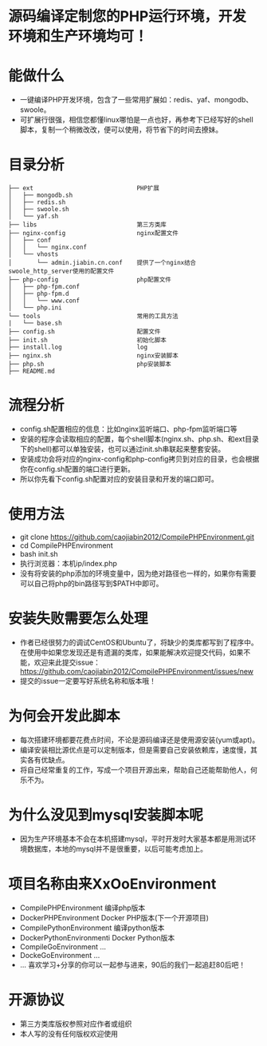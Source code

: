 # 源码编译定制您的PHP运行环境，开发环境和生产环境均可！

# 能做什么
* 一键编译PHP开发环境，包含了一些常用扩展如：redis、yaf、mongodb、swoole。
* 可扩展行很强，相信您都懂linux哪怕是一点也好，再参考下已经写好的shell脚本，复制一个稍微改改，便可以使用，将节省下的时间去撩妹。

# 目录分析
```
├── ext                             PHP扩展
│   ├── mongodb.sh
│   ├── redis.sh
│   ├── swoole.sh
│   └── yaf.sh
├── libs                            第三方类库
├── nginx-config                    nginx配置文件
│   ├── conf
│   │   └── nginx.conf
│   └── vhosts
│       └── admin.jiabin.cn.conf    提供了一个nginx结合swoole_http_server使用的配置文件
├── php-config                      php配置文件
│   ├── php-fpm.conf
│   ├── php-fpm.d
│   │   └── www.conf
│   └── php.ini
└── tools                           常用的工具方法
|   └── base.sh
├── config.sh                       配置文件
├── init.sh                         初始化脚本
├── install.log                     log
├── nginx.sh                        nginx安装脚本
├── php.sh                          php安装脚本
├── README.md
```

# 流程分析
* config.sh配置相应的信息：比如nginx监听端口、php-fpm监听端口等
* 安装的程序会读取相应的配置，每个shell脚本(nginx.sh、php.sh、和ext目录下的shell)都可以单独安装，也可以通过init.sh串联起来整套安装。
* 安装成功会将对应的nginx-config和php-config拷贝到对应的目录，也会根据你在config.sh配置的端口进行更新。
* 所以你先看下config.sh配置对应的安装目录和开发的端口即可。

# 使用方法
* git clone https://github.com/caojiabin2012/CompilePHPEnvironment.git
* cd CompilePHPEnvironment
* bash init.sh
* 执行浏览器：本机ip/index.php
* 没有将安装的php添加的环境变量中，因为绝对路径也一样的，如果你有需要可以自己将php的bin路径写到$PATH中即可。

# 安装失败需要怎么处理
* 作者已经很努力的调试CentOS和Ubuntu了，将缺少的类库都写到了程序中。在使用中如果您发现还是有遗漏的类库，如果能解决欢迎提交代码，如果不能，欢迎来此提交issue：https://github.com/caojiabin2012/CompilePHPEnvironment/issues/new
* 提交的issue一定要写好系统名称和版本哦！

# 为何会开发此脚本
* 每次搭建环境都要花费点时间，不论是源码编译还是使用源安装(yum或apt)。
* 编译安装相比源优点是可以定制版本，但是需要自己安装依赖库，速度慢，其实各有优缺点。
* 将自己经常重复的工作，写成一个项目开源出来，帮助自己还能帮助他人，何乐不为。

# 为什么没见到mysql安装脚本呢
* 因为生产环境基本不会在本机搭建mysql，平时开发时大家基本都是用测试环境数据库，本地的mysql并不是很重要，以后可能考虑加上。

# 项目名称由来XxOoEnvironment
* CompilePHPEnvironment     编译php版本
* DockerPHPEnvironment      Docker PHP版本(下一个开源项目)
* CompilePythonEnvironment  编译python版本 
* DockerPythonEnvironmenti  Docker Python版本
* CompileGoEnvironment      ... 
* DockeGoEnvironment        ...
* ... 喜欢学习+分享的你可以一起参与进来，90后的我们一起追赶80后吧！

# 开源协议
* 第三方类库版权参照对应作者或组织
* 本人写的没有任何版权欢迎使用
